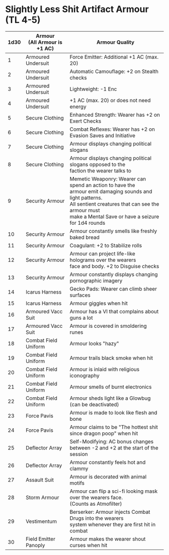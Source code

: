 # Slightly Less Shit Artifact Armour (TL 4-5)

| 1d30 | Armour <br />(All Armour is +1 AC) | Armour Quality                                               |
| ---- | ---------------------------------- | ------------------------------------------------------------ |
| 1    | Armoured Undersuit                 | Force Emitter: Additional +1 AC (max. 20)                    |
| 2    | Armoured Undersuit                 | Automatic Camouflage: +2 on Stealth checks                   |
| 3    | Armoured Undersuit                 | Lightweight: -1 Enc                                          |
| 4    | Armoured Undersuit                 | +1 AC (max. 20) or does not need energy                      |
| 5    | Secure Clothing                    | Enhanced Strength: Wearer has +2 on Exert Checks             |
| 6    | Secure Clothing                    | Combat Reflexes: Wearer has +2 on Evasion Saves and Initiative |
| 7    | Secure Clothing                    | Armour displays changing political slogans                   |
| 8    | Secure Clothing                    | Armour displays changing political slogans opposed to the <br />faction the wearer talks to |
| 9    | Security Armour                    | Memetic Weaponry: Wearer can spend an action to have the <br />armour emit damaging sounds and light patterns. <br />All sentient creatures that can see the armour must <br />make a Mental Save or have a seizure for 1d4 rounds |
| 10   | Security Armour                    | Armour constantly smells like freshly baked bread            |
| 11   | Security Armour                    | Coagulant: +2 to Stabilize rolls                        |
| 12   | Security Armour                    | Armour can project life-like holograms over the wearers <br />face and body. +2 to Disguise checks |
| 13   | Security Armour                    | Armour constantly displays changing pornographic imagery     |
| 14   | Icarus Harness                     | Gecko Pads: Wearer can climb sheer surfaces                  |
| 15   | Icarus Harness                     | Armour giggles when hit                                      |
| 16   | Armoured Vacc Suit                 | Armour has a VI that complains about guns a lot              |
| 17   | Armoured Vacc Suit                 | Armour is covered in smoldering runes                        |
| 18   | Combat Field Uniform               | Armour looks "hazy"                                          |
| 19   | Combat Field Uniform               | Armour trails black smoke when hit                           |
| 20   | Combat Field Uniform               | Armour is inlaid with religious iconography                  |
| 21   | Combat Field Uniform               | Armour smells of burnt electronics                           |
| 22   | Combat Field Uniform               | Armour sheds light like a Glowbug (can be deactivated)       |
| 23   | Force Pavis                        | Armour is made to look like flesh and bone                   |
| 24   | Force Pavis                        | Armour claims to be "The hottest shit since dragon poop" when hit |
| 25   | Deflector Array                    | Self-Modifying: AC bonus changes between -2 and +2 at the start of the session |
| 26   | Deflector Array                    | Armour constantly feels hot and clammy                       |
| 27   | Assault Suit                       | Armour is decorated with animal motifs                       |
| 28   | Storm Armour                       | Armour can flip a sci-fi looking mask over the wearers face.<br />(Counts as Atmofilter) |
| 29   | Vestimentum                        | Berserker: Armour injects Combat Drugs into the wearers <br />system whenever they are first hit in combat |
| 30   | Field Emitter Panoply              | Armour makes the wearer shout curses when hit                |
